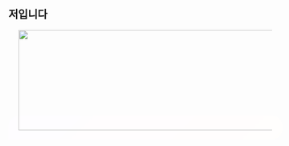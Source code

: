 ## 저입니다

<a href="https://www.gitanimals.org/en_US?utm_medium=image&utm_source=ahrwu&utm_content=line"
  style="background-image: linear-gradient(135deg, color(display-p3 .572549 .415686 1) 0%, color(display-p3 1 .466667 .690196) 50%, color(display-p3 1 .701961 .403922) 100%);
  background-blend-mode: overlay, color, overlay, difference, color-dodge, difference, normal;
  color: #fff;
  font-weight: 600;
  margin: 0.5em 0em;
  padding: 15px 20px;
  border-radius: 20px 20px 20px 0px;">
  <img
    src="https://render.gitanimals.org/lines/ahrwu?pet-id=717325332977676079"
    width="800"
    height="200"
  />
</a>
  
<!--
**ahrwu/ahrwu** is a ✨ _special_ ✨ repository because its `README.md` (this file) appears on your GitHub profile.

Here are some ideas to get you started:

- 🔭 I’m currently working on ...
- 🌱 I’m currently learning ...
- 👯 I’m looking to collaborate on ...
- 🤔 I’m looking for help with ...
- 💬 Ask me about ...
- 📫 How to reach me: ...
- 😄 Pronouns: ...
- ⚡ Fun fact: ...
-->
